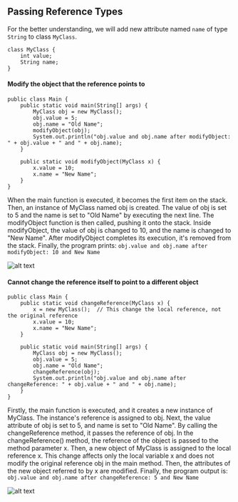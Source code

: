 <h2>Passing Reference Types</h2>

For the better understanding, we will add new attribute named `name` of type `String` to class `MyClass`.

```
class MyClass {
    int value;
    String name;
}
```

#### Modify the object that the reference points to
```
public class Main {
    public static void main(String[] args) {
        MyClass obj = new MyClass();
        obj.value = 5;
        obj.name = "Old Name";
        modifyObject(obj);
        System.out.println("obj.value and obj.name after modifyObject: " + obj.value + " and " + obj.name);
    }

    public static void modifyObject(MyClass x) {
        x.value = 10;
        x.name = "New Name";
    }
}
```
When the main function is executed, it becomes the first item on the stack. Then, an instance of MyClass named obj is created. The value of obj is set to 5 and the name is set to "Old Name" by executing the next line. The modifyObject function is then called, pushing it onto the stack. Inside modifyObject, the value of obj is changed to 10, and the name is changed to "New Name". After modifyObject completes its execution, it's removed from the stack. Finally, the program prints:
`obj.value and obj.name after modifyObject: 10 and New Name`

![alt text](https://i.ibb.co.com/Tm3fzg7/Screen-Shot-2024-06-13-at-23-15-16.png)

#### Cannot change the reference itself to point to a different object
```
public class Main {
    public static void changeReference(MyClass x) {
        x = new MyClass();  // This change the local reference, not the original reference
        x.value = 10;
        x.name = "New Name";
    }

    public static void main(String[] args) {
        MyClass obj = new MyClass();
        obj.value = 5;
        obj.name = "Old Name";
        changeReference(obj);
        System.out.println("obj.value and obj.name after changeReference: " + obj.value + " and " + obj.name);
    }
}
```
Firstly, the main function is executed, and it creates a new instance of MyClass. The instance's reference is assigned to obj. Next, the value attribute of obj is set to 5, and name is set to "Old Name". By calling the changeReference method, it passes the reference of obj. In the changeReference() method, the reference of the object is passed to the method parameter x. Then, a new object of MyClass is assigned to the local reference x. This change affects only the local variable x and does not modify the original reference obj in the main method. Then, the attributes of the new object referred to by x are modified. Finally, the program output is: `obj.value and obj.name after changeReference: 5 and New Name`

![alt text](https://i.ibb.co.com/z85Mj0R/Screen-Shot-2024-06-13-at-23-59-01.png)

